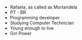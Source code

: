 - Rafaela, as called as Mortandela
- PT - BR
- Programming developer
- Studying Computer Technician
- Young enough to live
- Girl Power
